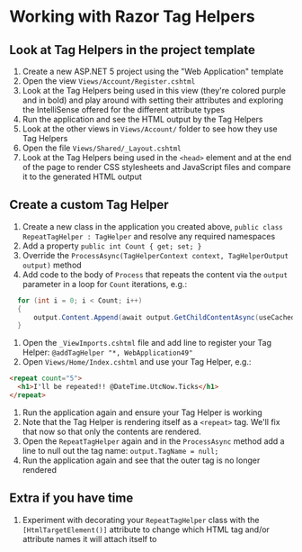 # Working with Razor Tag Helpers

## Look at Tag Helpers in the project template
1. Create a new ASP.NET 5 project using the "Web Application" template
1. Open the view `Views/Account/Register.cshtml`
1. Look at the Tag Helpers being used in this view (they're colored purple and in bold) and play around with setting their attributes and exploring the IntelliSense offered for the different attribute types
1. Run the application and see the HTML output by the Tag Helpers
1. Look at the other views in `Views/Account/` folder to see how they use Tag Helpers
1. Open the file `Views/Shared/_Layout.cshtml`
1. Look at the Tag Helpers being used in the `<head>` element and at the end of the page to render CSS stylesheets and JavaScript files and compare it to the generated HTML output

## Create a custom Tag Helper
1. Create a new class in the application you created above, `public class RepeatTagHelper : TagHelper` and resolve any required namespaces
1. Add a property `public int Count { get; set; }`
1. Override the `ProcessAsync(TagHelperContext context, TagHelperOutput output)` method
1. Add code to the body of `Process` that repeats the content via the `output` parameter in a loop for `Count` iterations, e.g.:
  
  ``` C#
    for (int i = 0; i < Count; i++)
    {
        output.Content.Append(await output.GetChildContentAsync(useCachedResult: false));
    }
  ```

1. Open the `_ViewImports.cshtml` file and add line to register your Tag Helper: `@addTagHelper "*, WebApplication49"`
1. Open `Views/Home/Index.cshtml` and use your Tag Helper, e.g.:

  ``` HTML
  <repeat count="5">
    <h1>I'll be repeated!! @DateTime.UtcNow.Ticks</h1>
  </repeat>
  ```
  
1. Run the application again and ensure your Tag Helper is working
1. Note that the Tag Helper is rendering itself as a `<repeat>` tag. We'll fix that now so that only the contents are rendered.
1. Open the `RepeatTagHelper` again and in the `ProcessAsync` method add a line to null out the tag name: `output.TagName = null;`
1. Run the application again and see that the outer tag is no longer rendered

## Extra if you have time
1. Experiment with decorating your `RepeatTagHelper` class with the `[HtmlTargetElement()]` attribute to change which HTML tag and/or attribute names it will attach itself to 
